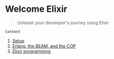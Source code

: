 # Welcome Elixir

> Unleash your developer's journey using Elixir

`Content`
1. [Setup](./setup.md)
2. [Erlang, the BEAM, and the COP](./history.md)
3. [Elixir programming](./intro.md)

